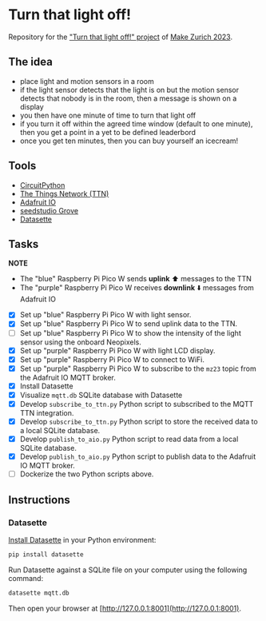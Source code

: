 # Turn that light off!

Repository for the ["Turn that light off!" project](https://now.makezurich.ch/project/90)
of [Make Zurich 2023](https://makezurich.ch/).

## The idea

* place light and motion sensors in a room
* if the light sensor detects that the light is on but the motion sensor detects that nobody is in the room, then a message is shown on a display
* you then have one minute of time to turn that light off
* if you turn it off within the agreed time window (default to one minute), then you get a point in a yet to be defined leaderbord
* once you get ten minutes, then you can buy yourself an icecream!

## Tools

* [CircuitPython](https://circuitpython.org/)
* [The Things Network (TTN)](https://www.thethingsnetwork.org/)
* [Adafruit IO](https://io.adafruit.com/)
* [seedstudio Grove](https://wiki.seeedstudio.com/Grove_System/)
* [Datasette]()

## Tasks

**NOTE**

* The "blue" Raspberry Pi Pico W sends **uplink** ⬆️ messages to the TTN
* The "purple" Raspberry Pi Pico W receives **downlink** ⬇️ messages from Adafruit IO

* [x] Set up "blue" Raspberry Pi Pico W with light sensor.
* [x] Set up "blue" Raspberry Pi Pico W to send uplink data to the TTN.
* [ ] Set up "blue" Raspberry Pi Pico W to show the intensity of the light sensor using the onboard Neopixels.
* [x] Set up "purple" Raspberry Pi Pico W with light LCD display.
* [x] Set up "purple" Raspberry Pi Pico W to connect to WiFi.
* [x] Set up "purple" Raspberry Pi Pico W to subscribe to the `mz23` topic from the Adafruit IO MQTT broker.
* [x] Install Datasette
* [x] Visualize `mqtt.db` SQLite database with Datasette
* [x] Develop `subscribe_to_ttn.py` Python script to subscribed to the MQTT TTN integration.
* [x] Develop `subscribe_to_ttn.py` Python script to store the received data to a local SQLite database.
* [x] Develop `publish_to_aio.py` Python script to read data from a local SQLite database.
* [x] Develop `publish_to_aio.py` Python script to publish data to the Adafruit IO MQTT broker.
* [ ] Dockerize the two Python scripts above.

## Instructions

### Datasette

[Install Datasette](https://docs.datasette.io/en/stable/getting_started.html#using-datasette-on-your-own-computer) in your Python environment:

```bash
pip install datasette
```

Run Datasette against a SQLite file on your computer using the following command:

```bash
datasette mqtt.db
```

Then open your browser at [http://127.0.0.1:8001](http://127.0.0.1:8001).
